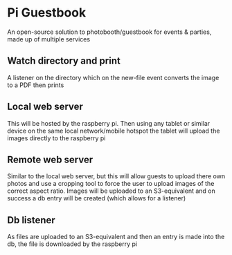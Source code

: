 # Pi Guestbook

An open-source solution to photobooth/guestbook for events & parties, made up of multiple services

## Watch directory and print

A listener on the directory which on the new-file event converts the image to a PDF then prints

## Local web server

This will be hosted by the raspberry pi. Then using any tablet or similar device on the same local network/mobile hotspot the tablet will upload the images directly to the raspberry pi

## Remote web server

Similar to the local web server, but this will allow guests to upload there own photos and use a cropping tool to force the user to upload images of the correct aspect ratio. Images will be uploaded to an S3-equivalent and on success a db entry will be created (which allows for a listener)

## Db listener

As files are uploaded to an S3-equivalent and then an entry is made into the db, the file is downloaded by the raspberry pi
